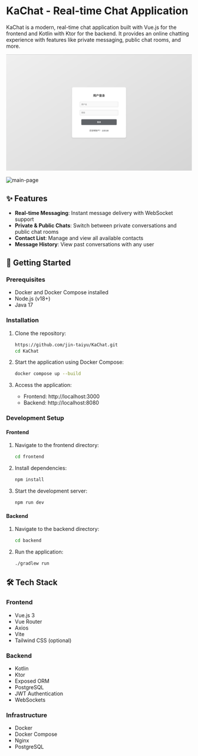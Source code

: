 # KaChat - Real-time Chat Application

KaChat is a modern, real-time chat application built with Vue.js for the frontend and Kotlin with Ktor for the backend. It provides an online chatting experience with features like private messaging, public chat rooms, and more.

![login-page](docs/login-page.png)

![main-page](docs/main-page.png)

## ✨ Features

- **Real-time Messaging**: Instant message delivery with WebSocket support
- **Private & Public Chats**: Switch between private conversations and public chat rooms
- **Contact List**: Manage and view all available contacts
- **Message History**: View past conversations with any user

## 🚀 Getting Started

### Prerequisites

- Docker and Docker Compose installed
- Node.js (v18+)
- Java 17

### Installation

1. Clone the repository:
   ```bash
   https://github.com/jin-taiyu/KaChat.git
   cd KaChat
   ```

2. Start the application using Docker Compose:
   ```bash
   docker compose up --build
   ```

3. Access the application:
   - Frontend: http://localhost:3000
   - Backend: http://localhost:8080

### Development Setup

#### Frontend
1. Navigate to the frontend directory:
   ```bash
   cd frontend
   ```

2. Install dependencies:
   ```bash
   npm install
   ```

3. Start the development server:
   ```bash
   npm run dev
   ```

#### Backend
1. Navigate to the backend directory:
   ```bash
   cd backend
   ```

2. Run the application:
   ```bash
   ./gradlew run
   ```

## 🛠️ Tech Stack

### Frontend
- Vue.js 3
- Vue Router
- Axios
- Vite
- Tailwind CSS (optional)

### Backend
- Kotlin
- Ktor
- Exposed ORM
- PostgreSQL
- JWT Authentication
- WebSockets

### Infrastructure
- Docker
- Docker Compose
- Nginx
- PostgreSQL
